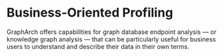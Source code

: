 # Business-Oriented Profiling

GraphArch offers capabilities for graph database endpoint analysis
&mdash; or knowledge graph analysis &mdash; that
can be particularly useful for business users to understand and describe
their data in their own terms.
